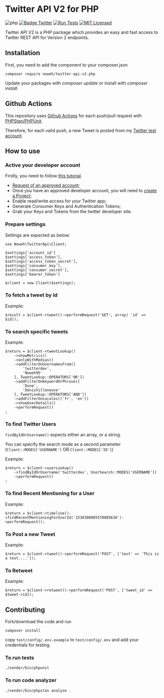 # Twitter API V2 for PHP

![php](https://img.shields.io/badge/PHP-v7.4-828cb7.svg?style=flat-square)
[![Badge Twitter](https://img.shields.io/endpoint?url=https%3A%2F%2Ftwbadges.glitch.me%2Fbadges%2Fv2)](https://developer.twitter.com/en/docs/twitter-api)
[![Run Tests](https://github.com/noweh/twitter-api-v2-php/actions/workflows/run-tests.yml/badge.svg)](https://github.com/noweh/twitter-api-v2-php/actions/workflows/run-tests.yml)
[![MIT Licensed](https://img.shields.io/badge/license-MIT-brightgreen.svg?style=flat-square)](licence.md)

Twitter API V2 is a PHP package which provides an easy and fast access to Twitter REST API for Version 2 endpoints.


## Installation
First, you need to add the component to your composer.json
```
composer require noweh/twitter-api-v2-php
```
Update your packages with *composer update* or install with *composer install*.

## Github Actions

This repository uses [Github Actions](https://github.com/noweh/twitter-api-v2-php/actions) for each push/pull request with [PHPStan/PHPUnit](/.github/workflows/run-tests.yml).

Therefore, for each valid push, a new Tweet is posted from my [Twitter test account](https://twitter.com/canWeDeploy/status/1538477133487644672).

## How to use

### Active your developer account
Firstly, you need to follow [this tutorial](https://developer.twitter.com/en/docs/tutorials/getting-started-with-r-and-v2-of-the-twitter-api).
- [Request of an approved account](https://developer.twitter.com/en/apply-for-access);
- Once you have an approved developer account, you will need to [create a Project](https://developer.twitter.com/en/docs/projects/overview);
- Enable read/write access for your Twitter app;
- Generate Consumer Keys and Authentication Tokens;
- Grab your Keys and Tokens from the twitter developer site.

### Prepare settings
Settings are expected as below:

    use Noweh\TwitterApi\Client;

    $settings['account_id']
    $settings['access_token'],
    $settings['access_token_secret'],
    $settings['consumer_key'],
    $settings['consumer_secret'],
    $settings['bearer_token']

    $client = new Client($settings);

### To fetch a tweet by Id
Example:

    $result = $client->tweet()->performRequest('GET', array( 'id' => $id));

### To search specific tweets
Example:

    $return = $client->tweetLookup()
        ->showMetrics()
        ->onlyWithMedias()
        ->addFilterOnUsernamesFrom([
            'twitterdev',
            'Noweh95'
        ], TweetLookup::OPERATORS['OR'])
        ->addFilterOnKeywordOrPhrase([
            'Dune',
            'DenisVilleneuve'
        ], TweetLookup::OPERATORS['AND'])
        ->addFilterOnLocales(['fr', 'en'])
        ->showUserDetails()
        ->performRequest()
    ;

### To find Twitter Users
`findByIdOrUsername()` expects either an array, or a string.

You can specify the search mode as a second parameter (`Client::MODES['USERNAME']` OR `Client::MODES['ID']`)

Example:

    $return = $client->userLookup()
        ->findByIdOrUsername('twitterdev', UserSearch::MODES['USERNAME'])
        ->performRequest()
    ;

### To find Recent Mentioning for a User
Example:

    $return = $client->timeline()->findRecentMentioningForUserId('1538300985570885636')->performRequest();

### To Post a new Tweet
Example:

    $return = $client->tweet()->performRequest('POST', ['text' => 'This is a test....']);

### To Retweet

Example:
    
    $return = $client->retweet()->performRequest('POST', ['tweet_id' => $tweet->id]);

## Contributing
Fork/download the code and run

`composer install`

copy `test/config/.env.example` to `test/config/.env` and add your credentials for testing.

### To run tests

`./vendor/bin/phpunit`

### To run code analyzer

`./vendor/bin/phpstan analyse .`
